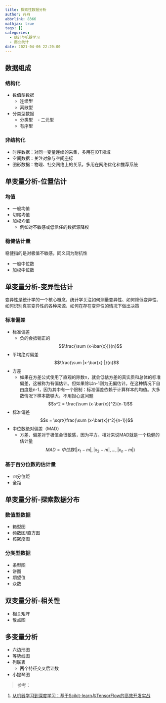 ```yaml
---
title: 探索性数据分析
author: 丹丹
abbrlink: 8366
mathjax: true
tags: []
categories:
  - 统计与机器学习
  - 商业统计
date: 2021-04-06 22:20:00
---
```

## 数据组成
### 结构化

- 数值型数据
	- 连续型
	- 离散型
- 分类型数据
	- 分类型
    - 二元型
	- 有序型
    
### 非结构化
- 时序数据：对同一变量连续的采集，多用在IOT领域
- 空间数据：关注对象与空间座标
- 图形数据：物理、社交网络上的关系，多用在网络优化和推荐系统

## 单变量分析-位置估计
### 均值
- 一般均值
- 切尾均值
- 加权均值
	- 例如对不敏感或低信任的数据源降权

### 稳健估计量
稳健指的是对极值不敏感，同义词为耐抗性
- 一般中位数
- 加权中位数

## 单变量分析-变异性估计
变异性是统计学的一个核心概念，统计学关注如何测量变异性、如何降低变异性、如何识别真实变异性的各种来源、如何在存在变异性的情况下做出决策

### 标准偏差

- 标准偏差
	- 负的会抵销正的 
    $$\frac{\sum (x-\bar{x})}{n}$$
- 平均绝对偏差
	$$\frac{\sum |x-\bar{x} |}{n}$$
- 方差
	- 如果在方差公式使用了直观的除数n，就会低估方差的真实质和总体的标准偏差，这被称为有偏估计。但如果除以n-1则为无偏估计。在这种情况下自由度是n-1，因为其中有一个限制：标准偏差依赖于计算样本的均值。大多数情况下样本数够大，不用担心这问题
	$$s^2 = \frac{\sum (x-\bar{x})^2}{n-1}$$
- 标准偏差
	$$s = \sqrt{\frac{\sum (x-\bar{x})^2}{n-1}}$$
- 中位数绝对偏差（MAD）
	- 方差、偏差对于极值会很敏感，因为平方。相对来说MAD就是一个稳健的估计量
    $$MAD=中位数(|x_1-m|,|x_2-m|,...,|x_n-m|)$$
    
### 基于百分位数的估计量
- 四分位距
- 全距

## 单变量分析-探索数据分布
### 数值型数据
- 箱型图
- 频数图/直方图
- 核密度图

### 分类型数据
- 条型图
- 饼图
- 期望值
- 众数

## 双变量分析-相关性
- 相关矩阵
- 散点图

## 多变量分析
- 六边形图
- 等势线图
- 列联表
	- 两个特征交叉后计数
- 小提琴图



> 参考：

1. [从机器学习到深度学习：基于Scikit-learn与TensorFlow的高效开发实战](https://book.douban.com/subject/30354581/)